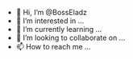 - 👋 Hi, I’m @BossEladz
- 👀 I’m interested in ...
- 🌱 I’m currently learning ...
- 💞️ I’m looking to collaborate on ...
- 📫 How to reach me ...

<!---
BossEladz/BossEladz is a ✨ special ✨ repository because its `README.md` (this file) appears on your GitHub profile.
You can click the Preview link to take a look at your changes.
--->
